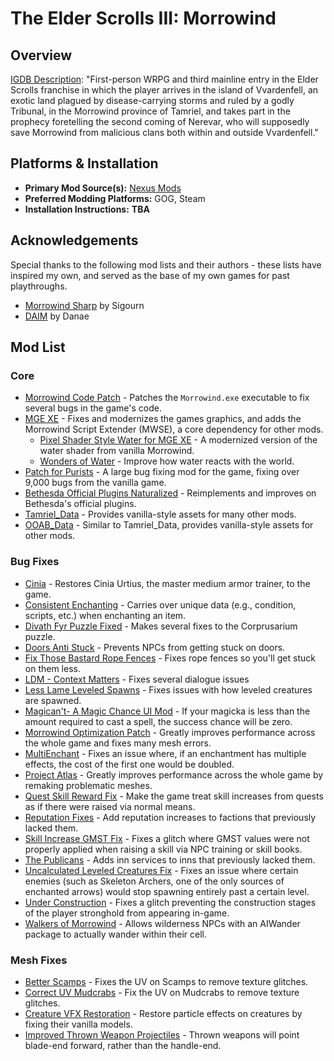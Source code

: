 # The Elder Scrolls III: Morrowind

## Overview

[IGDB Description](https://www.igdb.com/games/the-elder-scrolls-iii-morrowind): "First-person WRPG and third mainline entry in the Elder Scrolls franchise in which the player arrives in the island of Vvardenfell, an exotic land plagued by disease-carrying storms and ruled by a godly Tribunal, in the Morrowind province of Tamriel, and takes part in the prophecy foretelling the second coming of Nerevar, who will supposedly save Morrowind from malicious clans both within and outside Vvardenfell."

## Platforms & Installation

- **Primary Mod Source(s):**  [Nexus Mods](https://www.nexusmods.com/morrowind)
- **Preferred Modding Platforms:** GOG, Steam
- **Installation Instructions:** **TBA**

## Acknowledgements

Special thanks to the following mod lists and their authors - these lists have inspired my own, and served as the base of my own games for past playthroughs.

- [Morrowind Sharp](https://sigourn.gitbook.io/morrowind-sharp) by Sigourn
- [DAIM](https://danaes-morrowind-modlist.gitbook.io/daim) by Danae

## Mod List

### Core

- [Morrowind Code Patch](https://www.nexusmods.com/morrowind/mods/19510/) - Patches the `Morrowind.exe` executable to fix several bugs in the game's code.
- [MGE XE](https://www.nexusmods.com/morrowind/mods/41102) - Fixes and modernizes the games graphics, and adds the Morrowind Script Extender (MWSE), a core dependency for other mods.
	- [Pixel Shader Style Water for MGE XE](https://www.nexusmods.com/morrowind/mods/50044) - A modernized version of the water shader from vanilla Morrowind.
	- [Wonders of Water](https://www.nexusmods.com/morrowind/mods/52815) - Improve how water reacts with the world.
- [Patch for Purists](https://www.nexusmods.com/morrowind/mods/45096) - A large bug fixing mod for the game, fixing over 9,000 bugs from the vanilla game.
- [Bethesda Official Plugins Naturalized](https://www.nexusmods.com/morrowind/mods/51107) - Reimplements and improves on Bethesda's official plugins.
- [Tamriel_Data](https://www.nexusmods.com/morrowind/mods/44537) - Provides vanilla-style assets for many other mods.
- [OOAB_Data](https://www.nexusmods.com/morrowind/mods/49042) - Similar to Tamriel_Data, provides vanilla-style assets for other mods.

### Bug Fixes

- [Cinia](https://www.nexusmods.com/morrowind/mods/47153) - Restores Cinia Urtius, the master medium armor trainer, to the game.
- [Consistent Enchanting](https://www.nexusmods.com/morrowind/mods/50029) - Carries over unique data (e.g., condition, scripts, etc.) when enchanting an item.
- [Divath Fyr Puzzle Fixed](https://www.nexusmods.com/morrowind/mods/45155) - Makes several fixes to the Corprusarium puzzle.
- [Doors Anti Stuck](https://www.nexusmods.com/morrowind/mods/50931) - Prevents NPCs from getting stuck on doors.
- [Fix Those Bastard Rope Fences](https://www.nexusmods.com/morrowind/mods/45741) - Fixes rope fences so you'll get stuck on them less.
- [LDM - Context Matters](https://www.nexusmods.com/morrowind/mods/48273) - Fixes several dialogue issues
- [Less Lame Leveled Spawns](https://www.nexusmods.com/morrowind/mods/51059) - Fixes issues with how leveled creatures are spawned.
- [Magican't- A Magic Chance UI Mod](https://www.nexusmods.com/morrowind/mods/50990) - If your magicka is less than the amount required to cast a spell, the success chance will be zero.
- [Morrowind Optimization Patch](https://www.nexusmods.com/morrowind/mods/45384) - Greatly improves performance across the whole game and fixes many mesh errors.
- [MultiEnchant](https://www.nexusmods.com/morrowind/mods/51022) - Fixes an issue where, if an enchantment has multiple effects, the cost of the first one would be doubled.
- [Project Atlas](https://www.nexusmods.com/morrowind/mods/45399) - Greatly improves performance across the whole game by remaking problematic meshes.
- [Quest Skill Reward Fix](https://www.nexusmods.com/morrowind/mods/48269) - Make the game treat skill increases from quests as if there were raised via normal means.
- [Reputation Fixes](https://www.nexusmods.com/morrowind/mods/51096) - Add reputation increases to factions that previously lacked them.
- [Skill Increase GMST Fix](https://www.nexusmods.com/morrowind/mods/48029) - Fixes a glitch where GMST values were not properly applied when raising a skill via NPC training or skill books.
- [The Publicans](https://www.nexusmods.com/morrowind/mods/45410) - Adds inn services to inns that previously lacked them.
- [Uncalculated Leveled Creatures Fix](https://www.nexusmods.com/morrowind/mods/51717) - Fixes an issue where certain enemies (such as Skeleton Archers, one of the only sources of enchanted arrows) would stop spawning entirely past a certain level.
- [Under Construction](https://www.nexusmods.com/morrowind/mods/50285) - Fixes a glitch preventing the construction stages of the player stronghold from appearing in-game.
- [Walkers of Morrowind](https://www.nexusmods.com/morrowind/mods/49889) - Allows wilderness NPCs with an AIWander package to actually wander within their cell.

### Mesh Fixes

- [Better Scamps](https://www.nexusmods.com/morrowind/mods/48008) - Fixes the UV on Scamps to remove texture glitches.
- [Correct UV Mudcrabs](https://www.nexusmods.com/morrowind/mods/42130) - Fix the UV on Mudcrabs to remove texture glitches.
- [Creature VFX Restoration](https://www.nexusmods.com/morrowind/mods/46194) - Restore particle effects on creatures by fixing their vanilla models.
- [Improved Thrown Weapon Projectiles](https://www.nexusmods.com/morrowind/mods/44763) - Thrown weapons will point blade-end forward, rather than the handle-end.